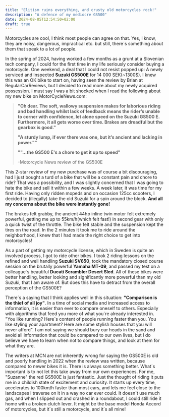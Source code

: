 ```yaml
---
title: "Elitism ruins everything, and crusty old motorcycles rock!"
description: "A defence of my mediocre GS500"
date: 2024-08-05T12:54:50+02:00
draft: true
---
```


Motorcycles are cool, I think most people can agree on that. Yes, I know, they are noisy, dangerous, impractical etc. but still, there´s something about them that speak to a lot of people.

In the spring of 2024, having worked a few months as a grunt at a Slovenian tech company, I could for the first time in my life seriously consider buying a motorcycle. One weekend, a deal that I could not resist popped up: A newly serviced and inspected **Suzuki GS500E** for 14 000 SEK(~1300$). I knew this was an OK bike to start on, having seen the review by Brian at RegularCarReviews, but I decided to read more about my newly acquired possession. I must say I was a bit shocked when I read the following about my new bike on MotorCycleNews.com:

>**"Oh dear. The soft, wallowy suspension makes for laborious riding and bad handling whilst lack of feedback means the rider’s unable to corner with confidence, let alone speed on the Suzuki GS500 E. Furthermore, it all gets worse over time. Brakes are dreadful but the gearbox is good."**
>
>**"A sturdy lump, if ever there was one, but it’s ancient and lacking in power.""**
>
>**""...the GS500 E's a chore to get it up to speed"**
>
> -Motorcycle News review of the GS500E

This 2-star review of my new purchase was of course a bit discouraging, had I just bought a turd of a bike that will be a constant pain and chore to ride? That was a possibility, and I was slightly concerned that I was going to hate the bike and sell it within a few weeks.
A week later, it was time for my first ride. Having only ridden mopeds and on occasion 125cc scooters, I decided to (illegally) take the old Suzuki for a spin around the block. **And all my concerns about the bike were instantly gone!**

The brakes felt grabby, the ancient 44hp inline twin motor felt extremely powerful, getting me up to 55km/h(which felt fast!) in second gear with only a quick twist of the throttle. The bike felt stable and the suspension kept the tires on the road. In the 2 minutes it took me to ride around the neighborhood, I knew that I had made the right choice to get into motorcycles!

As a part of getting my motorcycle license, which in Sweden is quite an involved process, I got to ride other bikes. I took 2 riding lessons on the refined and well handling **Suzuki SV650**, took the mandatory closed course session on the brutally powerful **Yamaha MT-09**, and passed my test on a colleague´s beautiful **Ducati Scrambler Desert Sled**. All of these bikes were better handling, better looking and significantly more powerful than my old Suzuki, that I am aware of. But does this have to detract from the overall perception of the GS500E?

There´s a saying that I think applies well in this situation: **"Comparison is the thief of all joy"**. In a time of social media and increased access to information, it is easier than ever to compare oneself to others. Especially with algorithms that feed you more of what you´re already interested in. "You like running? Here´s content of people running faster than you. You like styling your apartment? Here are some stylish houses that you will never afford". I am not saying we should bury our heads in the sand and avoid all information that could be compared to our own lives, but I do believe we have to learn when not to compare things, and look at them for what they are.

The writers at MCN are not inherently wrong for saying the GS500E is old and poorly handling in 2022 when the review was written, because compared to newer bikes it is. There is always something better. What´s important is to not let this take away from our own experiences. For me, "Suzanne" the red GS500E is just fantastic. Just the thought of riding it puts me in a childish state of excitement and curiosity. It starts up every time, accelerates to 100km/h faster than most cars, and lets me feel close to the landscapes i traverse on it in a way no car ever could. It doesn´t use much gas, and when I slipped out and crashed in a roundabout, I could still ride it home with a broken clutch lever. It might be the base model Honda Accord of motorcycles, but it´s still a motorcycle, and it´s all mine!
